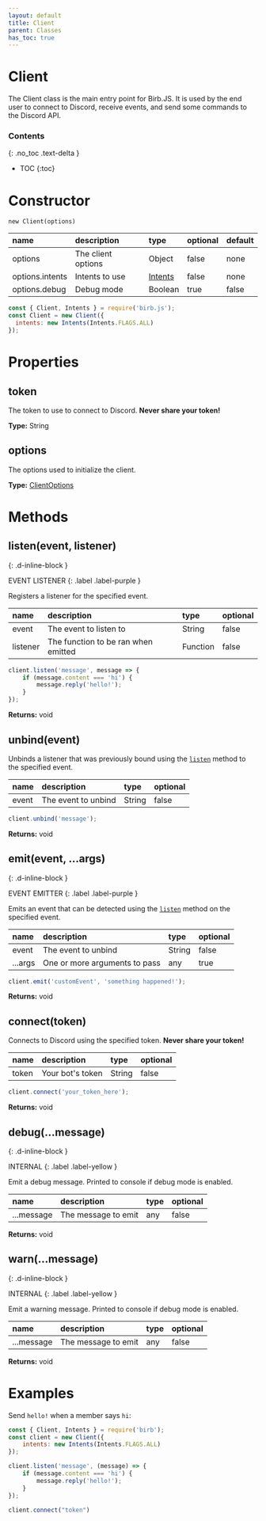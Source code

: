 ```yaml
---
layout: default
title: Client
parent: Classes
has_toc: true
---
```


# Client
The Client class is the main entry point for Birb.JS. It is used by the end user to connect to Discord, receive events, and send some commands to the Discord API.

### Contents
{: .no_toc .text-delta }

- TOC
{:toc}

# Constructor
`new Client(options)`

| name                   | description           | type                             | optional | default     |
|:-----------------------|:----------------------|:---------------------------------|:---------|:------------|
| options                | The client options    | Object                           | false    | none        |
| options.intents        | Intents to use        | [Intents](/classes/Intents)      | false    | none        |
| options.debug          | Debug mode            | Boolean                          | true     | false       |

```js
const { Client, Intents } = require('birb.js');
const Client = new Client({
  intents: new Intents(Intents.FLAGS.ALL)
});
```

# Properties

## token
The token to use to connect to Discord. **Never share your token!**

**Type:** String

## options
The options used to initialize the client.

**Type:** [ClientOptions](/classes/ClientOptions)

# Methods

## listen(event, listener)
{: .d-inline-block }

EVENT LISTENER
{: .label .label-purple }

Registers a listener for the specified event.

| name                        | description                           | type                    | optional       |
|:----------------------------|:--------------------------------------|:------------------------|:---------------|
| event                       | The event to listen to                | String                  | false          |
| listener                    | The function to be ran when emitted   | Function                | false          |

```js
client.listen('message', message => {
    if (message.content === 'hi') {
        message.reply('hello!');
    }
});
```

**Returns:** void

## unbind(event)
Unbinds a listener that was previously bound using the [`listen`](#listeneventlistener) method to the specified event.

| name                        | description                           | type                    | optional       |
|:----------------------------|:--------------------------------------|:------------------------|:---------------|
| event                       | The event to unbind                   | String                  | false          |

```js
client.unbind('message');
```

**Returns:** void

## emit(event, ...args)
{: .d-inline-block }

EVENT EMITTER
{: .label .label-purple }

Emits an event that can be detected using the [`listen`](#listeneventlistener) method on the specified event.

| name                        | description                           | type                    | optional       |
|:----------------------------|:--------------------------------------|:------------------------|:---------------|
| event                       | The event to unbind                   | String                  | false          |
| ...args                     | One or more arguments to pass         | any                     | true           |

```js
client.emit('customEvent', 'something happened!');
```

**Returns:** void

## connect(token)
Connects to Discord using the specified token. **Never share your token!**

| name                        | description                           | type                    | optional       |
|:----------------------------|:--------------------------------------|:------------------------|:---------------|
| token                       | Your bot's token                      | String                  | false          |

```js
client.connect('your_token_here');
```

**Returns:** void

## debug(...message)
{: .d-inline-block }

INTERNAL
{: .label .label-yellow }

Emit a debug message. Printed to console if debug mode is enabled.

| name                        | description                           | type                    | optional       |
|:----------------------------|:--------------------------------------|:------------------------|:---------------|
| ...message                  | The message to emit                   | any                     | false          |

**Returns:** void

## warn(...message)
{: .d-inline-block }

INTERNAL
{: .label .label-yellow }

Emit a warning message. Printed to console if debug mode is enabled.

| name                        | description                           | type                    | optional       |
|:----------------------------|:--------------------------------------|:------------------------|:---------------|
| ...message                  | The message to emit                   | any                     | false          |

**Returns:** void

# Examples
Send `hello!` when a member says `hi`:
```js
const { Client, Intents } = require('birb');
const client = new Client({
    intents: new Intents(Intents.FLAGS.ALL)
});

client.listen('message', (message) => {
    if (message.content === 'hi') {
        message.reply('hello!');
    }
});

client.connect("token")
```

